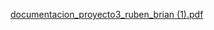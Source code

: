 [documentacion_proyecto3_ruben_brian (1).pdf](https://github.com/user-attachments/files/15538230/documentacion_proyecto3_ruben_brian.1.pdf)
